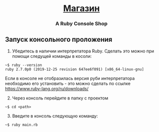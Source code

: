 <h1 align="center"><a href="https://github.com/KugelSchreibe/hangman/" target="_blank">Магазин</a> 
<h3 align="center">A Ruby Console Shop</h3>

## Запуск консольного проложения
  1. Убедитесь в наличии интерпретатора Ruby. Сделать это можно при помощи следущей команды в косоли:
  ```
  ~$ ruby --version
  ruby 2.7.0p0 (2019-12-25 revision 647ee6f091) [x86_64-linux-gnu]
  ```
  Если в консоле не отобразилась версия руби интерпретатора необходимо его установить - это можно сделать по ссылке https://www.ruby-lang.org/ru/downloads/
  
  2. Через консоль перейдите в папку с проектом
  ```
  ~$ cd <path>
  ```
  3. Введите в консоль следующую команду:
  ```
  ~$ ruby main.rb
  ```
